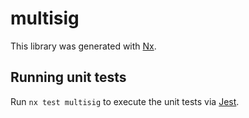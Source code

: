# multisig

This library was generated with [Nx](https://nx.dev).

## Running unit tests

Run `nx test multisig` to execute the unit tests via [Jest](https://jestjs.io).
